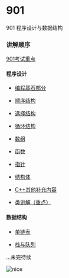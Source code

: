 # 901
901 程序设计与数据结构

### 讲解顺序
[901考试重点](https://github.com/dengchengH/901/blob/master/901%E8%80%83%E8%AF%95%E9%87%8D%E7%82%B9.pdf)

#### 程序设计
* [编程基石部分](https://github.com/dengchengH/901/blob/master/%E7%BC%96%E7%A8%8B%E5%9F%BA%E7%9F%B3%E9%83%A8%E5%88%86%EF%BC%88%E5%9F%BA%E6%9C%AC%E6%95%B0%E6%8D%AE%E7%B1%BB%E5%9E%8B%EF%BC%89.pdf)

* [顺序结构](https://github.com/dengchengH/901/blob/master/%E9%A1%BA%E5%BA%8F%E7%BB%93%E6%9E%84.pdf)

* [选择结构](https://github.com/dengchengH/901/blob/master/%E9%80%89%E6%8B%A9%E7%BB%93%E6%9E%84.pdf)

* [循环结构](https://github.com/dengchengH/901/blob/master/%E5%BE%AA%E7%8E%AF%E7%BB%93%E6%9E%84.pdf)

* [数组](https://github.com/dengchengH/901/blob/master/%E6%95%B0%E7%BB%84.pdf)

* [函数](https://github.com/dengchengH/901/blob/master/%E5%87%BD%E6%95%B0.pdf)

* [指针](https://github.com/dengchengH/901/blob/master/%E6%8C%87%E9%92%88.pdf)

* [结构体](https://github.com/dengchengH/901/blob/master/%E7%BB%93%E6%9E%84%E4%BD%93.pdf)

* [C++其他补充内容](https://github.com/dengchengH/901/blob/master/C%2B%2B%E5%85%B6%E4%BB%96%E8%A1%A5%E5%85%85%E5%86%85%E5%AE%B9.pdf)

* [类讲解（重点）](https://github.com/dengchengH/901/blob/master/%E7%B1%BB%E8%AE%B2%E8%A7%A3%EF%BC%88%E9%87%8D%E7%82%B9%EF%BC%89.pdf)

#### 数据结构
* [单链表](https://github.com/dengchengH/901/blob/master/%E5%8D%95%E9%93%BE%E8%A1%A8.pdf)

* [栈与队列](https://github.com/dengchengH/ninezeroone/blob/master/%E6%A0%88%E4%B8%8E%E9%98%9F%E5%88%97.pdf)

...未完待续


![nice](https://ss2.bdstatic.com/70cFvnSh_Q1YnxGkpoWK1HF6hhy/it/u=3173816628,3354165492&fm=26&gp=0.jpg)
